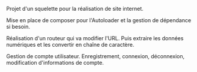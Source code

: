 
Projet d'un squelette pour la réalisation de site internet.

Mise en place de composer pour l'Autoloader et la gestion de dépendance si besoin.

Réalisation d'un routeur qui va modifier l'URL. Puis extraire les données numériques et les convertir en chaîne de caractère.

Gestion de compte utilisateur. Enregistrement, connexion, déconnexion, modification d'informations de compte.

